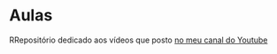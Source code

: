 # Aulas
RRepositório dedicado aos vídeos que posto [no meu canal do Youtube](https://www.youtube.com/@fleivinho)
